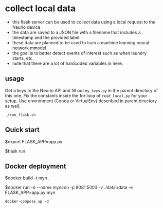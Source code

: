# collect local data

- this flask server can be used to collect data using a local request to the Neurio device
- the data are saved to a JSON file with a filename that includes a timestamp and the provided label
- these data are planned to be used to train a machine learning neural network mmodel
- the goal is to better detect events of interest such as when laundry starts, etc.
- note that there are a lot of hardcoded variables in here.

## usage

Get a keys to the Neurio API and fill out `my_keys.py` in the parent directory of this one.
Fix the constants inside the for loop of `read_local.py` for your setup.
Use environment (Conda or VirtualEnv) described in parent directory as well.

`./run_flask.sh`

## Quick start
$export FLASK_APP=app.py

$flask run 

## Docker deployment
$docker build -t myn .

$docker run -d --name myncon -p 8081:5000 -v ./data:/data -e FLASK_APP=app.py myn

`docker-compose up -d`

